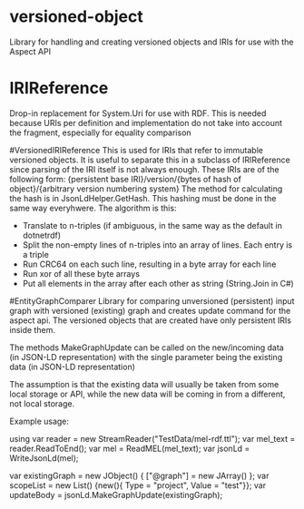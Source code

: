 # versioned-object
Library for handling and creating versioned objects and IRIs for use with the Aspect API

# IRIReference
Drop-in replacement for System.Uri for use with RDF. This is needed because URIs per definition and implementation do not take into account the fragment, especially for equality comparison

#VersionedIRIReference
This is used for IRIs that refer to immutable versioned objects. It is useful to separate this in a subclass of IRIReference since parsing of the IRI itself is not always enough. 
These IRIs are of the following form: 
{persistent base IRI}/version/{bytes of hash of object}/{arbitrary version numbering system}
The method for calculating the hash is in JsonLdHelper.GetHash. This hashing must be done in the same way everyhwere. The algorithm is this:
- Translate to n-triples (if ambiguous, in the same way as the default in dotnetrdf)
- Split the non-empty lines of n-triples into an array of lines. Each entry is a triple
- Run CRC64 on each such line, resulting in a byte array for each line
- Run xor of all these byte arrays
- Put all elements in the array after each other as string (String.Join in C#)


#EntityGraphComparer
Library for comparing unversioned (persistent) input graph with versioned (existing) graph and creates update command for the aspect api.
The versioned objects that are created have only persistent IRIs inside them.

The methods MakeGraphUpdate can be called on the new/incoming data (in JSON-LD representation) with the single parameter being the existing data (in JSON-LD representation)

The assumption is that the existing data will usually be taken from some local storage or API, while the new data will be coming in from a different, not local storage.

Example usage:

using var reader = new StreamReader("TestData/mel-rdf.ttl");
var mel_text = reader.ReadToEnd();
var mel = ReadMEL(mel_text);
var jsonLd = WriteJsonLd(mel);

var existingGraph = new JObject()
{
    ["@graph"] = new JArray()
};
var scopeList = new List<Context>() {new(){ Type = "project", Value = "test"}};
var updateBody = jsonLd.MakeGraphUpdate(existingGraph);
